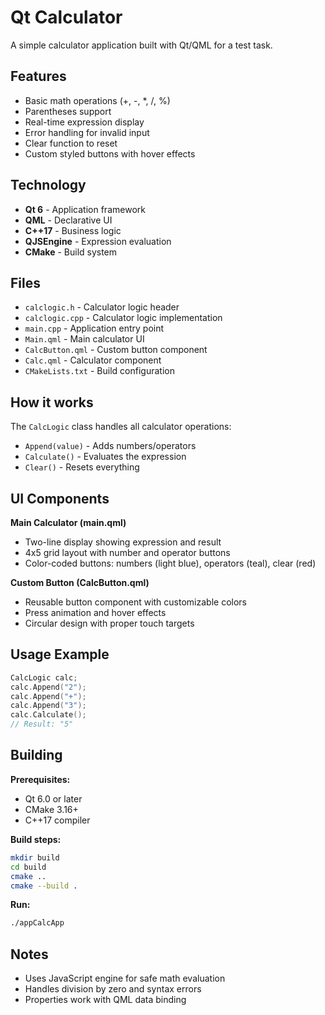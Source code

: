 # Qt Calculator

A simple calculator application built with Qt/QML for a test task.

## Features

- Basic math operations (+, -, *, /, %)
- Parentheses support
- Real-time expression display
- Error handling for invalid input
- Clear function to reset
- Custom styled buttons with hover effects

## Technology

- **Qt 6** - Application framework
- **QML** - Declarative UI
- **C++17** - Business logic
- **QJSEngine** - Expression evaluation
- **CMake** - Build system

## Files

- `calclogic.h` - Calculator logic header
- `calclogic.cpp` - Calculator logic implementation
- `main.cpp` - Application entry point
- `Main.qml` - Main calculator UI
- `CalcButton.qml` - Custom button component
- `Calc.qml` - Calculator component
- `CMakeLists.txt` - Build configuration

## How it works

The `CalcLogic` class handles all calculator operations:

- `Append(value)` - Adds numbers/operators
- `Calculate()` - Evaluates the expression  
- `Clear()` - Resets everything

## UI Components

**Main Calculator (main.qml)**
- Two-line display showing expression and result
- 4x5 grid layout with number and operator buttons
- Color-coded buttons: numbers (light blue), operators (teal), clear (red)

**Custom Button (CalcButton.qml)**
- Reusable button component with customizable colors
- Press animation and hover effects
- Circular design with proper touch targets

## Usage Example

```cpp
CalcLogic calc;
calc.Append("2");
calc.Append("+");
calc.Append("3");
calc.Calculate();
// Result: "5"
```

## Building

**Prerequisites:**
- Qt 6.0 or later
- CMake 3.16+
- C++17 compiler

**Build steps:**
```bash
mkdir build
cd build
cmake ..
cmake --build .
```

**Run:**
```bash
./appCalcApp
```

## Notes

- Uses JavaScript engine for safe math evaluation
- Handles division by zero and syntax errors
- Properties work with QML data binding
